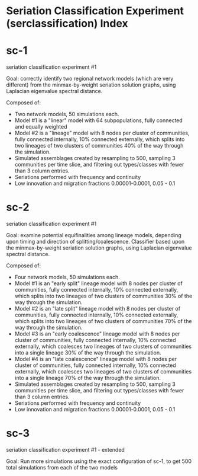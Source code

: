# Seriation Classification Experiment (serclassification) Index #
 
# sc-1 #

seriation classification experiment #1

Goal:  correctly identify two regional network models (which are very different) from the minmax-by-weight seriation solution graphs, using Laplacian eigenvalue spectral distance.


Composed of:

* Two network models, 50 simulations each.
* Model #1 is a "linear" model with 64 subpopulations, fully connected and equally weighted
* Model #2 is a "lineage" model with 8 nodes per cluster of communities, fully connected internally, 10% connected externally, which splits into two lineages of two clusters of communities 40% of the way through the simulation.
* Simulated assemblages created by resampling to 500, sampling 3 communities per time slice, and filtering out types/classes with fewer than 3 column entries.
* Seriations performed with frequency and continuity
* Low innovation and migration fractions 0.00001-0.0001, 0.05 - 0.1


# sc-2 #

seriation classification experiment #1

Goal:  examine potential equifinalities among lineage models, depending upon 
timing and direction of splitting/coalescence.  Classifier based upon the minmax-by-weight seriation solution graphs, using Laplacian eigenvalue spectral distance.


Composed of:

* Four network models, 50 simulations each.
* Model #1 is an "early split" lineage model with 8 nodes per cluster of communities, fully connected internally, 10% connected externally, which splits into two lineages of two clusters of communities 30% of the way through the simulation.
* Model #2 is an "late split" lineage model with 8 nodes per cluster of communities, fully connected internally, 10% connected externally, which splits into two lineages of two clusters of communities 70% of the way through the simulation.
* Model #3 is an "early coalescence" lineage model with 8 nodes per cluster of communities, fully connected internally, 10% connected externally, which coalesces two lineages of two clusters of communities into a single lineage 30% of the way through the simulation.
* Model #4 is an "late coalescence" lineage model with 8 nodes per cluster of communities, fully connected internally, 10% connected externally, which coalesces two lineages of two clusters of communities into a single lineage 70% of the way through the simulation.
* Simulated assemblages created by resampling to 500, sampling 3 communities per time slice, and filtering out types/classes with fewer than 3 column entries.
* Seriations performed with frequency and continuity
* Low innovation and migration fractions 0.00001-0.0001, 0.05 - 0.1

# sc-3 #

seriation classification experiment #1 - extended

Goal:  Run more simulations using the exact configuration of sc-1, to get 500 total simulations from each of the two models



